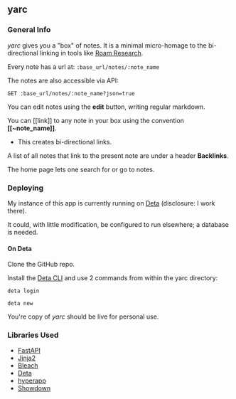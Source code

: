 ## yarc

### General Info

*yarc* gives you a "box" of notes. It is a minimal micro-homage to the bi-directional linking in tools like [Roam Research](https://roamresearch.com/).

Every note has a url at: `:base_url/notes/:note_name`

The notes are also accessible via API:

`GET :base_url/notes/:note_name?json=true`

You can edit notes using the **edit** button, writing regular markdown. 

You can [[link]] to any note in your box using the convention **[[~note_name]]**.
- This creates bi-directional links. 

A list of all notes that link to the present note are under a header **Backlinks**.

The home page lets one search for or go to notes.


### Deploying

My instance of this app is currently running on [Deta](https://www.deta.sh/) (disclosure: I work there).

It could, with little modification, be configured to run elsewhere; a database is needed.

#### On Deta
Clone the GitHub repo.

Install the [Deta CLI](https://docs.deta.sh/docs/cli/install) and use 2 commands from within the yarc directory:

```
deta login
```

```
deta new
```

You're copy of *yarc* should be live for personal use.

### Libraries Used

- [FastAPI](https://fastapi.tiangolo.com/)
- [Jinja2](https://jinja.palletsprojects.com/en/2.11.x/)
- [Bleach](https://bleach.readthedocs.io/en/latest/clean.html)
- [Deta](https://www.deta.sh/)
- [hyperapp](https://github.com/jorgebucaran/hyperapp)
- [Showdown](http://showdownjs.com/)